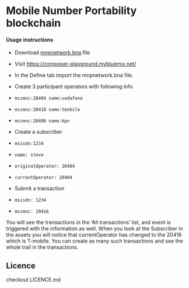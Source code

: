 # Mobile Number Portability blockchain

#### Usage instructions

* Download [mnpnetwork.bna](dist/mnpnetwork.bna) file
* Visit https://composer-playground.mybluemix.net/
* In the Define tab import the mnpnetwork.bna file.


* Create 3 participant operators with following info
* ```mccmnc:20404 name:vodafone```
* ```mccmnc:20416 name:tmobile```
* ```mccmnc:20408 name:kpn```


* Create a subscriber
* ```msisdn:1234```
* ```name: steve```
* ```originalOperator: 20404```
* ```currentOperator: 20404```


* Submit a transaction
* ```msisdn: 1234```
* ```mccmnc: 20416```

You will see the transactions in the ‘All transactions’ list, and event is triggered with the information as well. When you look at the Subscriber in the assets you will notice that currentOperator has changed to the 20416 which is T-mobile. You can create as many such transactions and see the whole trail in the transactions.

## Licence
checkout LICENCE.md
